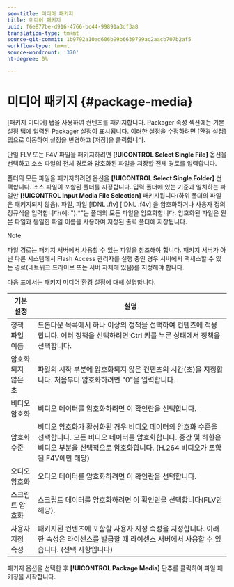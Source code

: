 ```yaml
---
seo-title: 미디어 패키지
title: 미디어 패키지
uuid: f6e877be-d916-4766-bc44-99891a3df3a8
translation-type: tm+mt
source-git-commit: 1b9792a10ad606b99b6639799ac2aacb707b2af5
workflow-type: tm+mt
source-wordcount: '370'
ht-degree: 0%

---
```



# 미디어 패키지 {#package-media}

[패키지 미디어] 탭을 사용하여 컨텐츠를 패키지합니다. Packager 속성 섹션에는 기본 설정 탭에 입력된 Packager 설정이 표시됩니다. 이러한 설정을 수정하려면 [환경 설정] 탭으로 이동하여 설정을 변경하고 [저장]을 클릭합니다.

단일 FLV 또는 F4V 파일을 패키지하려면 **[!UICONTROL Select Single File]** 옵션을 선택하고 소스 파일의 전체 경로와 암호화된 파일을 저장할 전체 경로를 입력합니다.

폴더의 모든 파일을 패키지하려면 옵션을 **[!UICONTROL Select Single Folder]** 선택합니다. 소스 파일이 포함된 폴더를 지정합니다. 입력 폴더에 있는 기준과 일치하는 파일만 **[!UICONTROL Input Media File Selection]** 패키지됩니다(하위 폴더의 파일은 패키지되지 않음). 파일, 파일 [!DNL .flv] [!DNL .f4v] 을 암호화하거나 사용자 정의 정규식을 입력합니다(예: &quot;).*&quot;는 폴더의 모든 파일을 암호화합니다. 암호화된 파일은 원본 파일과 동일한 파일 이름을 사용하여 지정된 출력 폴더에 저장됩니다.

>[!NOTE]
>
>파일 경로는 패키지 서버에서 사용할 수 있는 파일을 참조해야 합니다. 패키지 서버가 아닌 다른 시스템에서 Flash Access 관리자를 실행 중인 경우 서버에서 액세스할 수 있는 경로(네트워크 드라이브 또는 서버 자체에 있음)를 지정해야 합니다.

다음 표에서는 패키지 미디어 환경 설정에 대해 설명합니다.

| 기본 설정 | 설명 |
|---|---|
| 정책 파일 이름 | 드롭다운 목록에서 하나 이상의 정책을 선택하여 컨텐츠에 적용합니다. 여러 정책을 선택하려면 Ctrl 키를 누른 상태에서 정책을 선택합니다. |
| 암호화되지 않은 초 | 파일의 시작 부분에 암호화되지 않은 컨텐츠의 시간(초)을 지정합니다. 처음부터 암호화하려면 &quot;0&quot;을 입력합니다. |
| 비디오 암호화 | 비디오 데이터를 암호화하려면 이 확인란을 선택합니다. |
| 암호화 수준 | 비디오 암호화가 활성화된 경우 비디오 데이터의 암호화 수준을 선택합니다. 모든 비디오 데이터를 암호화합니다. 중간 및 하한은 비디오 부분을 선택적으로 암호화합니다. (H.264 비디오가 포함된 F4V에만 해당) |
| 오디오 암호화 | 오디오 데이터를 암호화하려면 이 확인란을 선택합니다. |
| 스크립트 암호화 | 스크립트 데이터를 암호화하려면 이 확인란을 선택합니다(FLV만 해당). |
| 사용자 지정 속성 | 패키지된 컨텐츠에 포함할 사용자 지정 속성을 지정합니다. 이러한 속성은 라이센스를 발급할 때 라이센스 서버에서 사용할 수 있습니다. (선택 사항입니다) |

패키지 옵션을 선택한 후 **[!UICONTROL Package Media]** 단추를 클릭하여 파일 패키징을 시작합니다.

